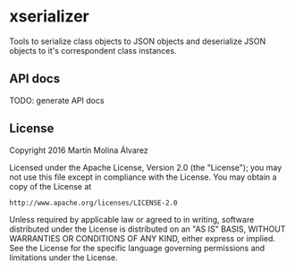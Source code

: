 # xserializer

Tools to serialize class objects to JSON objects and deserialize JSON objects to it's correspondent class instances.


## API docs
TODO: generate API docs

## License

Copyright 2016 Martín Molina Álvarez

Licensed under the Apache License, Version 2.0 (the "License");
you may not use this file except in compliance with the License.
You may obtain a copy of the License at

    http://www.apache.org/licenses/LICENSE-2.0

Unless required by applicable law or agreed to in writing, software
distributed under the License is distributed on an "AS IS" BASIS,
WITHOUT WARRANTIES OR CONDITIONS OF ANY KIND, either express or implied.
See the License for the specific language governing permissions and
limitations under the License.